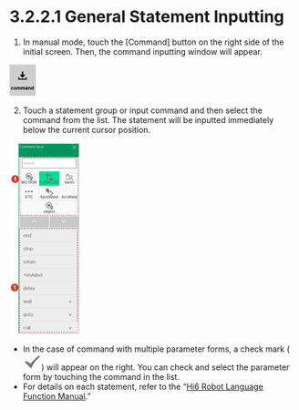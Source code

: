# 3.2.2.1 General Statement Inputting

1.	In manual mode, touch the \[Command\] button on the right side of the initial screen. Then, the command inputting window will appear.

![](../../../_assets/image_349.png)

2.	Touch a statement group or input command and then select the command from the list. The statement will be inputted immediately below the current cursor position.

![](../../../_assets/image_358.png)

* In the case of command with multiple parameter forms, a check mark \(![](../../../_assets/icon-ok.png)\) will appear on the right. You can check and select the parameter form by touching the command in the list. 
* 
  For details on each statement, refer to the “[Hi6 Robot Language Function Manual](https://hrbook-asoe72.web.app/#/view/doc-hrscript/english/README).”
